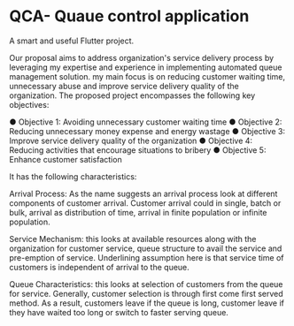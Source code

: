 # QCA- Quaue control application

A smart and useful Flutter project.

Our proposal aims to address organization's service delivery process by leveraging my expertise and experience in implementing automated queue management solution. my main focus is on reducing customer waiting time, unnecessary abuse and improve service delivery quality of the organization. The proposed project encompasses the following
key objectives:

  ● Objective 1: Avoiding unnecessary customer waiting time
  ● Objective 2: Reducing unnecessary money expense and energy wastage
  ● Objective 3: Improve service delivery quality of the organization
  ● Objective 4: Reducing activities that encourage situations to bribery
  ● Objective 5: Enhance customer satisfaction

It has the following characteristics:

Arrival Process: As the name suggests an arrival process look at different components of customer arrival. Customer arrival could in single, batch or bulk, arrival as distribution of time, arrival in finite population or infinite population.

Service Mechanism: this looks at available resources along with the organization for customer service, queue structure to avail the service and pre-emption of service. Underlining assumption
here is that service time of customers is independent of arrival to the queue.

Queue Characteristics: this looks at selection of customers from the queue for service. Generally, customer selection is through first come first served method. As a result, customers leave if the
queue is long, customer leave if they have waited too long or switch to faster serving queue.
